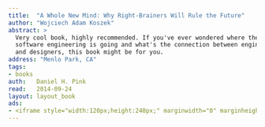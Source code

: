 ```yaml
---
title:	"A Whole New Mind: Why Right-Brainers Will Rule the Future"
author: "Wojciech Adam Koszek"
abstract: >
  Very cool book, highly recommended. If you've ever wondered where the
  software engineering is going and what's the connection between engineers
  and designers, this book might be for you.
address: "Menlo Park, CA"
tags:
- books
auth:	Daniel H. Pink
read:	2014-09-24
layout: layout_book
ads:
- <iframe style="width:120px;height:240px;" marginwidth="0" marginheight="0" scrolling="no" frameborder="0" src="//ws-na.amazon-adsystem.com/widgets/q?ServiceVersion=20070822&OneJS=1&Operation=GetAdHtml&MarketPlace=US&source=ss&ref=ss_til&ad_type=product_link&tracking_id=wkoszek-20&marketplace=amazon&region=US&placement=B000PC0SPU&asins=B000PC0SPU&linkId=AREHY7NWAI2OH32V&show_border=false&link_opens_in_new_window=true&price_color=333333&title_color=C00000&bg_color=FFFFFF"></iframe>
---
```

